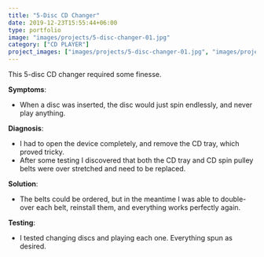 ```yaml
---
title: "5-Disc CD Changer"
date: 2019-12-23T15:55:44+06:00
type: portfolio
image: "images/projects/5-disc-changer-01.jpg"
category: ["CD PLAYER"]
project_images: ["images/projects/5-disc-changer-01.jpg", "images/projects/5-disc-changer-02.jpg", "images/projects/5-disc-changer-03.jpg", "images/projects/5-disc-changer-04.jpg"]
---
```


This 5-disc CD changer required some finesse.


**Symptoms**:
- When a disc was inserted, the disc would just spin endlessly, and never play anything.

**Diagnosis**:
- I had to open the device completely, and remove the CD tray, which proved tricky.
- After some testing I discovered that both the CD tray and CD spin pulley belts were over stretched and need to be replaced.

**Solution**:
- The belts could be ordered, but in the meantime I was able to double-over each belt, reinstall them, and everything works perfectly again.

**Testing**:
- I tested changing discs and playing each one. Everything spun as desired.